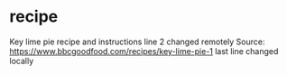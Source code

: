 # recipe
Key lime pie recipe and instructions line 2 changed remotely
Source: https://www.bbcgoodfood.com/recipes/key-lime-pie-1
last line changed locally
